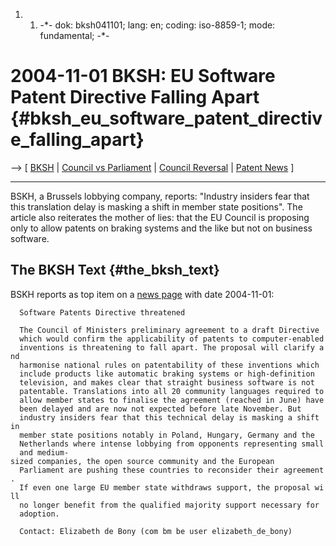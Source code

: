1.  1.  -\*- dok: bksh041101; lang: en; coding: iso-8859-1; mode:
        fundamental; -\*-

# 2004-11-01 BKSH: EU Software Patent Directive Falling Apart {#bksh_eu_software_patent_directive_falling_apart}

\--\> \[ [ BKSH](BkshEn "wikilink") \| [Council vs
Parliament](http://swpat.ffii.org/papers/europarl0309/cons0401/tab/ "wikilink")
\| [ Council Reversal](ConsRevers04En "wikilink") \| [ Patent
News](SwpatcninoEn "wikilink") \]

------------------------------------------------------------------------

BSKH, a Brussels lobbying company, reports: \"Industry insiders fear
that this translation delay is masking a shift in member state
positions\". The article also reiterates the mother of lies: that the EU
Council is proposing only to allow patents on braking systems and the
like but not on business software.

## The BKSH Text {#the_bksh_text}

BSKH reports as top item on a [news
page](http://www.bksh.com/site/index.cfm?SID=3&MID=3 "wikilink") with
date 2004-11-01:

`  Software Patents Directive threatened`

`  The Council of Ministers preliminary agreement to a draft Directive`\
`  which would confirm the applicability of patents to computer-enabled`\
`  inventions is threatening to fall apart. The proposal will clarify and`\
`  harmonise national rules on patentability of these inventions which`\
`  include products like automatic braking systems or high-definition`\
`  television, and makes clear that straight business software is not`\
`  patentable. Translations into all 20 community languages required to`\
`  allow member states to finalise the agreement (reached in June) have`\
`  been delayed and are now not expected before late November. But`\
`  industry insiders fear that this technical delay is masking a shift in`\
`  member state positions notably in Poland, Hungary, Germany and the`\
`  Netherlands where intense lobbying from opponents representing small`\
`  and medium-sized companies, the open source community and the European`\
`  Parliament are pushing these countries to reconsider their agreement.`\
`  If even one large EU member state withdraws support, the proposal will`\
`  no longer benefit from the qualified majority support necessary for`\
`  adoption.`

`  Contact: Elizabeth de Bony (com bm be user elizabeth_de_bony)`
